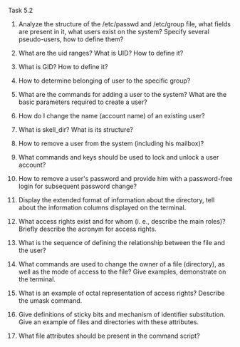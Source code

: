 Task 5.2


1) Analyze the structure of the /etc/passwd and /etc/group file, what fields are present in it, what users exist on the system? Specify several pseudo-users, how to define them?
	


2) What are the uid ranges? What is UID? How to define it?


3) What is GID? How to define it?


4) How to determine belonging of user to the specific group?


5) What are the commands for adding a user to the system? What are the basic parameters required to create a user?


6) How do I change the name (account name) of an existing user?


7) What is skell_dir? What is its structure?


8) How to remove a user from the system (including his mailbox)?


9) What commands and keys should be used to lock and unlock a user account?


10) How to remove a user's password and provide him with a password-free login for subsequent password change?


11) Display the extended format of information about the directory, tell about the information columns displayed on the terminal.


12) What access rights exist and for whom (i. e., describe the main roles)? Briefly describe the acronym for access rights.


13) What is the sequence of defining the relationship between the file and the user?


14) What commands are used to change the owner of a file (directory), as well as the mode of access to the file? Give examples, demonstrate on the terminal.


15) What is an example of octal representation of access rights? Describe the umask command.


16) Give definitions of sticky bits and mechanism of identifier substitution. Give an example of files and directories with these attributes.


17) What file attributes should be present in the command script?

